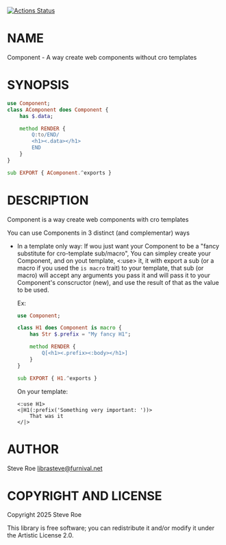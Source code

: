 [![Actions Status](https://github.com/librasteve/Air/actions/workflows/test.yml/badge.svg)](https://github.com/librasteve/Air/actions)

NAME
====

Component - A way create web components without cro templates

SYNOPSIS
========

```raku
use Component;
class AComponent does Component {
	has $.data;

	method RENDER {
		Q:to/END/
		<h1><.data></h1>
		END
	}
}

sub EXPORT { AComponent.^exports }
```

DESCRIPTION
===========

Component is a way create web components with cro templates

You can use Components in 3 distinct (and complementar) ways

  * In a template only way: If wou just want your Component to be a "fancy substitute for cro-template sub/macro", You can simpley create your Component, and on yout template, <:use> it, it with export a sub (or a macro if you used the `is macro` trait) to your template, that sub (or macro) will accept any arguments you pass it and will pass it to your Component's conscructor (new), and use the result of that as the value to be used.

    Ex:

    ```raku
    use Component;

    class H1 does Component is macro {
	    has Str $.prefix = "My fancy H1";

	    method RENDER {
		    Q[<h1><.prefix><:body></h1>]
	    }
    }

    sub EXPORT { H1.^exports }
    ```

    On your template:

    ```crotmp
    <:use H1>
    <|H1(:prefix('Something very important: '))>
	    That was it
    </|>
    ```

AUTHOR
======

Steve Roe <librasteve@furnival.net>

COPYRIGHT AND LICENSE
=====================

Copyright 2025 Steve Roe

This library is free software; you can redistribute it and/or modify it under the Artistic License 2.0.


